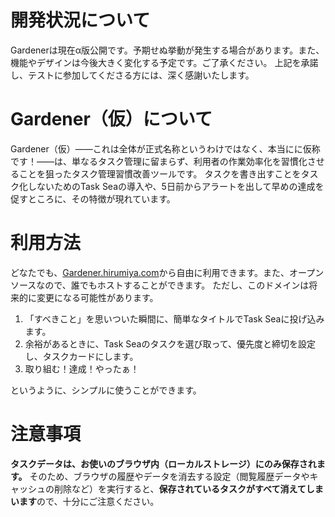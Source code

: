 # 開発状況について
Gardenerは現在α版公開です。予期せぬ挙動が発生する場合があります。また、機能やデザインは今後大きく変化する予定です。ご了承ください。
上記を承諾し、テストに参加してくださる方には、深く感謝いたします。

# Gardener（仮）について
Gardener（仮）——これは全体が正式名称というわけではなく、本当にに仮称です！——は、単なるタスク管理に留まらず、利用者の作業効率化を習慣化させることを狙ったタスク管理習慣改善ツールです。
タスクを書き出すことをタスク化しないためのTask Seaの導入や、5日前からアラートを出して早めの達成を促すところに、その特徴が現れています。

# 利用方法
どなたでも、[Gardener.hirumiya.com](Gardener.hirumiya.com)から自由に利用できます。また、オープンソースなので、誰でもホストすることができます。
ただし、このドメインは将来的に変更になる可能性があります。

1. 「すべきこと」を思いついた瞬間に、簡単なタイトルでTask Seaに投げ込みます。
2. 余裕があるときに、Task Seaのタスクを選び取って、優先度と締切を設定し、タスクカードにします。
3. 取り組む！達成！やったぁ！

というように、シンプルに使うことができます。

# 注意事項
**タスクデータは、お使いのブラウザ内（ローカルストレージ）にのみ保存されます。**
そのため、ブラウザの履歴やデータを消去する設定（閲覧履歴データやキャッシュの削除など）を実行すると、**保存されているタスクがすべて消えてしまいます**ので、十分にご注意ください。
